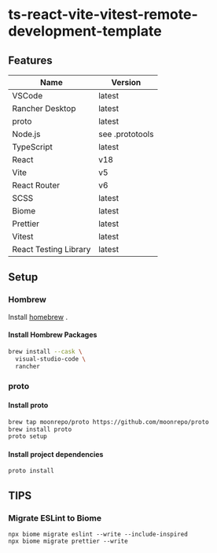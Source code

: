 # ts-react-vite-vitest-remote-development-template

## Features

| Name                  | Version         |
| --------------------- | --------------- |
| VSCode                | latest          |
| Rancher Desktop       | latest          |
| proto                 | latest          |
| Node.js               | see .prototools |
| TypeScript            | latest          |
| React                 | v18             |
| Vite                  | v5              |
| React Router          | v6              |
| SCSS                  | latest          |
| Biome                 | latest          |
| Prettier              | latest          |
| Vitest                | latest          |
| React Testing Library | latest          |

## Setup

### Hombrew

Install [homebrew](https://brew.sh/) .

#### Install Hombrew Packages

```sh
brew install --cask \
  visual-studio-code \
  rancher
```

### proto

#### Install proto

```sh
brew tap moonrepo/proto https://github.com/moonrepo/proto
brew install proto
proto setup
```

#### Install project dependencies

```sh
proto install
```

## TIPS

### Migrate ESLint to Biome

```shell
npx biome migrate eslint --write --include-inspired
npx biome migrate prettier --write
```
